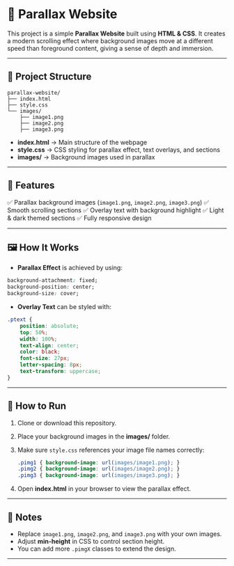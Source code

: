 
# 🌌 Parallax Website

This project is a simple **Parallax Website** built using **HTML & CSS**. It creates a modern scrolling effect where background images move at a different speed than foreground content, giving a sense of depth and immersion.

---

## 📂 Project Structure

```
parallax-website/
├── index.html
├── style.css
└── images/
    ├── image1.png
    ├── image2.png
    ├── image3.png
```

* **index.html** → Main structure of the webpage
* **style.css** → CSS styling for parallax effect, text overlays, and sections
* **images/** → Background images used in parallax

---

## 🎨 Features

✅ Parallax background images (`image1.png`, `image2.png`, `image3.png`)
✅ Smooth scrolling sections
✅ Overlay text with background highlight
✅ Light & dark themed sections
✅ Fully responsive design

---

## 🖼️ How It Works

* **Parallax Effect** is achieved by using:

```css
background-attachment: fixed;
background-position: center;
background-size: cover;
```

* **Overlay Text** can be styled with:

```css
.ptext {
    position: absolute;
    top: 50%;
    width: 100%;
    text-align: center;
    color: black;
    font-size: 27px;
    letter-spacing: 8px;
    text-transform: uppercase;
}
```

---

## 🚀 How to Run

1. Clone or download this repository.
2. Place your background images in the **images/** folder.
3. Make sure `style.css` references your image file names correctly:

   ```css
   .pimg1 { background-image: url(images/image1.png); }
   .pimg2 { background-image: url(images/image2.png); }
   .pimg3 { background-image: url(images/image3.png); }
   ```
4. Open **index.html** in your browser to view the parallax effect.

---

## 📌 Notes

* Replace `image1.png`, `image2.png`, and `image3.png` with your own images.
* Adjust **min-height** in CSS to control section height.
* You can add more `.pimgX` classes to extend the design.

---
